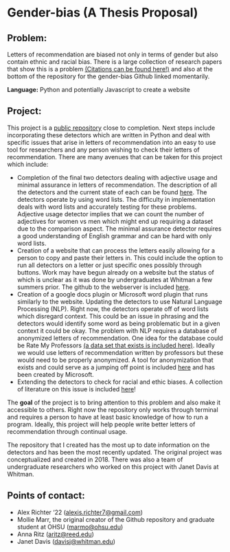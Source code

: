 # Gender-bias (A Thesis Proposal)

## Problem:
Letters of recommendation are biased not only in terms of gender but also contain ethnic and racial bias. There is a large collection of research papers that show this is a problem [(Citations can be found here!)](https://drive.google.com/drive/folders/1J-Z8DU5IpA3pOYG4qYVTcDnyDvMKvyr7?usp=sharing) and also at the bottom of the repository for the gender-bias Github linked momentarily.

**Language:** Python and potentially Javascript to create a website

## Project:

This project is a [public repository](https://github.com/gender-bias/gender-bias) close to completion. Next steps include incorporating these detectors which are written in Python and deal with specific issues
that arise in letters of recommendation into an easy to use tool for researchers and
any person wishing to check their letters of recommendation. There are many avenues
that can be taken for this project which include:

- Completion of the final two detectors dealing with adjective usage and minimal assurance
in letters of recommendation. The description of all the detectors and the current state of each can be found
[here](https://github.com/ajrichter7/gender-bias/tree/master/genderbias). The detectors operate by using word lists. The difficulty in implementation deals with word lists
and accurately testing for these problems. Adjective usage detector implies that we can
count the number of adjectives for women vs men which might end up requiring a dataset
due to the comparison aspect. The minimal assurance detector requires a good understanding
of English grammar and can be hard with only word lists.
- Creation of a website that can process the letters easily allowing for a person to
copy and paste their letters in. This could include the option to run all detectors
on a letter or just specific ones possibly through buttons. Work may have begun already
on a website but the status of which is unclear as it was done by undergraduates at Whitman
a few summers prior. The github to the webserver is included [here](https://github.com/gender-bias/gender-bias-web). 
- Creation of a google docs plugin or Microsoft word plugin that runs similarly to the website.
Updating the detectors to use Natural Language Processing (NLP). Right now,
the detectors operate off of word lists which disregard context. This could
be an issue in phrasing and the detectors would identify some word as being
problematic but in a given context it could be okay. The problem with NLP
requires a database of anonymized letters of recommendation. One idea for
the database could be Rate My Professors [(a data set that exists is included here)](https://data.mendeley.com/datasets/fvtfjyvw7d/2).
Ideally we would use letters of recommendation written by professors but these
would need to be properly anonymized. A tool for anonymization that exists and
could serve as a jumping off point is included [here](https://github.com/microsoft/presidio) and has been created by Microsoft.
- Extending the detectors to check for racial and ethic biases. A collection of literature on this issue is included [here](https://github.com/ajrichter7/gender-bias/blob/master/thesis%20proposal/ethnicandracialbiasescitations.pdf)!

The **goal** of the project is to bring attention to this problem and also make it accessible to others. Right now the repository only works through terminal and requires a person to have at least basic knowledge of how to run a program. Ideally, this project will help people write better letters of recommendation through continual usage.

The repository that I created has the most up to date information on the detectors and has been the most recently updated. The original project was conceptualized and created in 2018. There was also a team of undergraduate researchers who worked on this project with Janet Davis at Whitman.

## Points of contact:

- Alex Richter ‘22 (alexis.richter7@gmail.com)
- Mollie Marr, the original creator of the Github repository and graduate student at OHSU (marmo@ohsu.edu)
- Anna Ritz (aritz@reed.edu)
- Janet Davis (davisj@whitman.edu)

